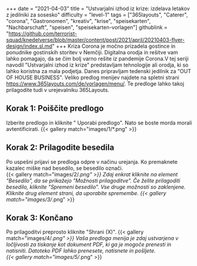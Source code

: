 +++
date = "2021-04-03"
title = "Ustvarjalni izhod iz krize: izdelava letakov z jedilniki za sosesko"
difficulty = "level-1"
tags = ["365layouts", "Caterer", "corona", "Gastronomen", "kreativ", "krise", "speisekarten", "Nachbarschaft", "speisen", "speisekarten-vorlagen"]
githublink = "https://github.com/terrorist-squad/knedelverse/blob/master/content/post/2021/april/20210403-flyer-design/index.sl.md"
+++
Kriza Corona je močno prizadela gostince in ponudnike gostinskih storitev v Nemčiji. Digitalna orodja in rešitve vam lahko pomagajo, da se čim bolj varno rešite iz pandemije Corona.V tej seriji navodil "Ustvarjalni izhod iz krize" predstavljam tehnologije ali orodja, ki so lahko koristna za mala podjetja. Danes pripravljam tedenski jedilnik za "OUT OF HOUSE BUSINESS". Veliko predlog menijev najdete na spletni strani https://www.365layouts.com/de/vorlagen/menu/. Te predloge lahko takoj prilagodite tudi v urejevalniku 365Layouts.
## Korak 1: Poiščite predlogo
Izberite predlogo in kliknite " Uporabi predlogo". Nato se boste morda morali avtentificirati.
{{< gallery match="images/1/*.png" >}}

## Korak 2: Prilagodite besedila
Po uspešni prijavi se predloga odpre v načinu urejanja.  Ko premaknete kazalec miške nad besedilo, se besedilo označi.  
{{< gallery match="images/2/*.png" >}}
Zdaj enkrat kliknite na element "Besedilo", da se prikažejo "Možnosti prilagoditve". Če želite prilagoditi besedilo, kliknite "Spremeni besedilo". Vse druge možnosti so zaklenjene. Kliknite drug element strani, da uporabite spremembe.
{{< gallery match="images/3/*.png" >}}

## Korak 3: Končano
Po prilagoditvi preprosto kliknite "Shrani (X)".
{{< gallery match="images/4/*.png" >}}
Vaša predloga menija je zdaj ustvarjena v ločljivosti za tiskanje kot dokument PDF, ki ga je mogoče prenesti in natisniti.  Datoteko PDF lahko prenesete, natisnete in pošljete.   
{{< gallery match="images/5/*.png" >}}
